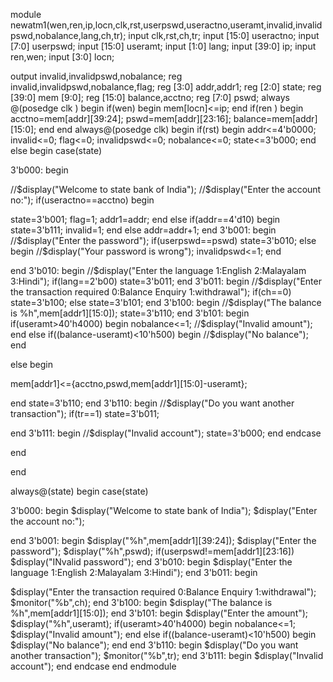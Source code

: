 module
newatm1(wen,ren,ip,locn,clk,rst,userpswd,useractno,useramt,invalid,invalidpswd,nobalance,lang,ch,tr);
 input clk,rst,ch,tr;
 input [15:0] useractno;
 input [7:0] userpswd;
 input [15:0] useramt;
 input [1:0] lang;
 input [39:0] ip;
 input ren,wen;
 input [3:0] locn;

 output invalid,invalidpswd,nobalance;
 reg invalid,invalidpswd,nobalance,flag;
 reg [3:0] addr,addr1;
 reg [2:0] state;
 reg [39:0] mem [9:0];
 reg [15:0] balance,acctno;
 reg [7:0] pswd;
 always @(posedge clk )
 begin
 if(wen)
 begin
 mem[locn]<=ip;
 end
 if(ren )
 begin
 acctno=mem[addr][39:24];
 pswd=mem[addr][23:16]; 
 balance=mem[addr][15:0];
 end
 end
 always@(posedge clk)
 begin
 if(rst)
 begin
 addr<=4'b0000;
 invalid<=0;
 flag<=0;
 invalidpswd<=0;
 nobalance<=0;
 state<=3'b000;
 end
 else
 begin
 case(state)

 3'b000:
 begin

 //$display("Welcome to state bank of India");
 //$display("Enter the account no:");
 if(useractno==acctno)
 begin

 state=3'b001;
 flag=1; 
 addr1=addr;
 end
 else if(addr==4'd10)
 begin
 state=3'b111;
 invalid=1;
 end
 else
 addr=addr+1;
 end
 3'b001:
 begin
 //$display("Enter the password");
 if(userpswd==pswd)
 state=3'b010;
 else
 begin
 //$display("Your password is wrong");
 invalidpswd<=1;
 end

 end
 3'b010:
 begin
 //$display("Enter the language 1:English 2:Malayalam 3:Hindi");
 if(lang==2'b00)
 state=3'b011;
 end 
 3'b011:
 begin
 //$display("Enter the transaction required 0:Balance Enquiry 1:withdrawal");
 if(ch==0)
 state=3'b100;
 else
 state=3'b101;
 end
 3'b100:
 begin
 //$display("The balance is %h",mem[addr1][15:0]);
 state=3'b110;
 end
 3'b101:
 begin
 if(useramt>40'h4000)
 begin
 nobalance<=1;
 //$display("Invalid amount");
 end
 else if((balance-useramt)<10'h500)
 begin
 //$display("No balance");
 end

 else
 begin
 
 mem[addr1]<={acctno,pswd,mem[addr1][15:0]-useramt};


 end
 state=3'b110;
 end
 3'b110:
 begin
 //$display("Do you want another transaction");
 if(tr==1)
 state=3'b011;


 end
 3'b111:
 begin
 //$display("Invalid account");
 state=3'b000;
 end
 endcase

 end

 end


 always@(state)
 begin 
 case(state)

 3'b000:
 begin
 $display("Welcome to state bank of India");
 $display("Enter the account no:");

 end
 3'b001:
 begin
 $display("%h",mem[addr1][39:24]);
 $display("Enter the password");
 $display("%h",pswd);
 if(userpswd!=mem[addr1][23:16])
 $display("INvalid password");
 end
 3'b010:
 begin
 $display("Enter the language 1:English 2:Malayalam 3:Hindi");
 end
 3'b011:
 begin

 $display("Enter the transaction required 0:Balance Enquiry 1:withdrawal");
 $monitor("%b",ch);
 end
 3'b100:
 begin 
 $display("The balance is %h",mem[addr1][15:0]);
 end
 3'b101:
 begin
 $display("Enter the amount");
 $display("%h",useramt);
 if(useramt>40'h4000)
 begin
 nobalance<=1;
 $display("Invalid amount");
 end
 else if((balance-useramt)<10'h500)
 begin
 $display("No balance");
 end
 end
 3'b110:
 begin
 $display("Do you want another transaction");
 $monitor("%b",tr);
 end
 3'b111:
 begin
 $display("Invalid account");
 end
 endcase
 end
endmodule 
